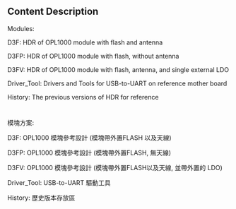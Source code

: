 ## Content Description

Modules:

D3F: HDR of OPL1000 module with flash and antenna

D3FP: HDR of OPL1000 module with flash, without antenna

D3FV: HDR of OPL1000 module with flash, antenna, and single external LDO

Driver_Tool: Drivers and Tools for USB-to-UART on reference mother board

History: The previous versions of HDR for reference

#

模塊方案:

D3F: OPL1000 模塊參考設計 (模塊帶外置FLASH 以及天線)

D3FP: OPL1000 模塊參考設計 (模塊帶外置FLASH, 無天線)

D3FV: OPL1000 模塊參考設計 (模塊帶外置FLASH以及天線, 並帶外置的 LDO)

Driver_Tool: USB-to-UART 驅動工具

History: 歷史版本存放區
